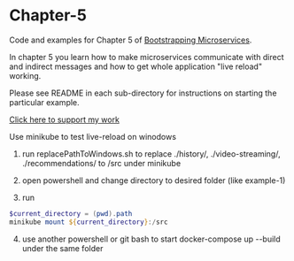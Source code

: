 # Chapter-5

Code and examples for Chapter 5 of [Bootstrapping Microservices](http://bit.ly/2o0aDsP).

In chapter 5 you learn how to make microservices communicate with direct and indirect messages and how to get whole application "live reload" working.

Please see README in each sub-directory for instructions on starting the particular example.

[Click here to support my work](https://www.codecapers.com.au/about#support-my-work)


Use minikube to test live-reload on winodows

1. run replacePathToWindows.sh to replace ./history/, ./video-streaming/, ./recommendations/ to /src under minikube

2. open powershell and change directory to desired folder (like example-1)

3. run 
```Powershell
$current_directory = (pwd).path
minikube mount ${current_directory}:/src
```

4. use another powershell or git bash to start docker-compose up --build under the same folder